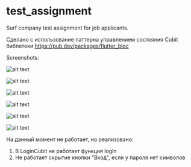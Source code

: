 # test_assignment

Surf company test assignment for job applicants.

Сделано с использование паттерна управлением состояния Cubit библетеки https://pub.dev/packages/flutter_bloc

Screenshots:

![alt text](https://github.com/Nyanny/test_assignment/blob/master/screenshots/Screenshot_login_1.png)

![alt text](https://github.com/Nyanny/test_assignment/blob/master/screenshots/Screenshot_login_2.png)

![alt text](https://github.com/Nyanny/test_assignment/blob/master/screenshots/Screenshot_userslist_1.png)

![alt text](https://github.com/Nyanny/test_assignment/blob/master/screenshots/Screenshot_userslist_2.png)

![alt text](https://github.com/Nyanny/test_assignment/blob/master/screenshots/Screenshot_loading.png)

![alt text](https://github.com/Nyanny/test_assignment/blob/master/screenshots/Screenshot_error.png)

На данный момент не работает, но реализовано:
1. В LoginCubit не работает функция logIn
2. Не работает скрытие кнопки "Вход", если у пароля нет символов
